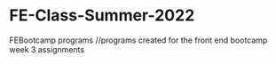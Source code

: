 # FE-Class-Summer-2022
FEBootcamp programs
//programs created for the front end bootcamp week 3 assignments
